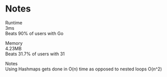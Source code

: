 # Notes   

Runtime   
3ms   
Beats 90% of users with Go  

Memory   
4.23MB   
Beats 31.7% of users with 31   

Notes   
Using Hashmaps gets done in O(n) time as opposed to nested loops O(n^2)